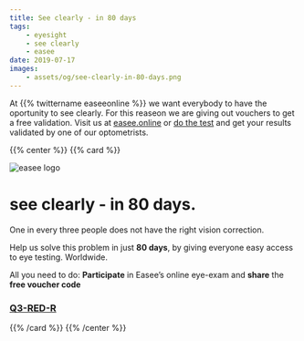 ```yaml
---
title: See clearly - in 80 days
tags:
    - eyesight
    - see clearly
    - easee
date: 2019-07-17
images:
    - assets/og/see-clearly-in-80-days.png
---
```


At {{% twittername easeeonline %}} we want everybody to have the oportunity to see clearly. For this reaseon we are giving
out vouchers to get a free validation. Visit us at [easee.online](https://www.easee.online/en/) or
[do the test](https://easee.online/start/refraction?voucher_code=Q3-RED-R) and get your results validated by one of
our optometrists.

{{% center %}}
{{% card %}}

![easee logo](/assets/images/easee-logo.svg)

see clearly - in 80 days.
===

One in every three people does not have the right vision correction.

Help us solve this problem in just **80 days**, by giving everyone easy access to eye testing. Worldwide.

All you need to do: **Participate** in Easee’s online eye-exam and **share** the **free voucher code**

### [Q3-RED-R](https://easee.online/start/refraction?voucher_code=Q3-RED-R)

{{% /card %}}
{{% /center %}}
